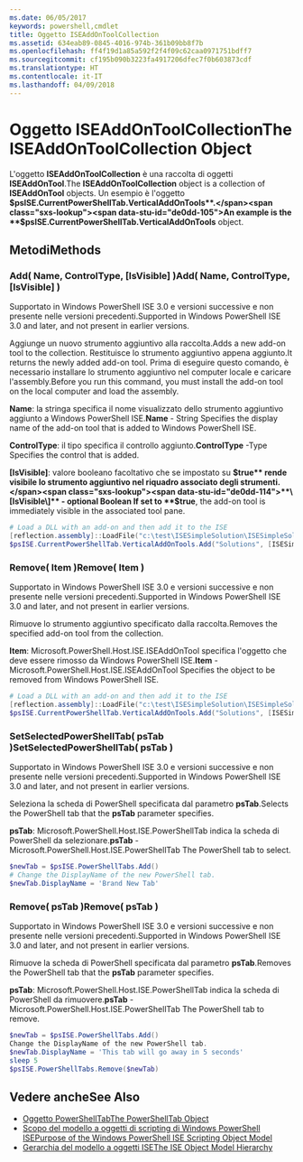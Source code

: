 ```yaml
---
ms.date: 06/05/2017
keywords: powershell,cmdlet
title: Oggetto ISEAddOnToolCollection
ms.assetid: 634eab89-0845-4016-974b-361b09bb8f7b
ms.openlocfilehash: ff4f19d1a85a592f2f4f09c62caa0971751bdff7
ms.sourcegitcommit: cf195b090b3223fa4917206dfec7f0b603873cdf
ms.translationtype: HT
ms.contentlocale: it-IT
ms.lasthandoff: 04/09/2018
---
```

# <a name="the-iseaddontoolcollection-object"></a><span data-ttu-id="de0dd-103">Oggetto ISEAddOnToolCollection</span><span class="sxs-lookup"><span data-stu-id="de0dd-103">The ISEAddOnToolCollection Object</span></span>

<span data-ttu-id="de0dd-104">L'oggetto **ISEAddOnToolCollection** è una raccolta di oggetti **ISEAddOnTool**.</span><span class="sxs-lookup"><span data-stu-id="de0dd-104">The **ISEAddOnToolCollection** object is a collection of **ISEAddOnTool** objects.</span></span> <span data-ttu-id="de0dd-105">Un esempio è l'oggetto **$psISE.CurrentPowerShellTab.VerticalAddOnTools**.</span><span class="sxs-lookup"><span data-stu-id="de0dd-105">An example is the **$psISE.CurrentPowerShellTab.VerticalAddOnTools** object.</span></span>

## <a name="methods"></a><span data-ttu-id="de0dd-106">Metodi</span><span class="sxs-lookup"><span data-stu-id="de0dd-106">Methods</span></span>

### <a name="add-name-controltype-isvisible-"></a><span data-ttu-id="de0dd-107">Add\( Name, ControlType, \[IsVisible\] \)</span><span class="sxs-lookup"><span data-stu-id="de0dd-107">Add\( Name, ControlType, \[IsVisible\] \)</span></span>

<span data-ttu-id="de0dd-108">Supportato in Windows PowerShell ISE 3.0 e versioni successive e non presente nelle versioni precedenti.</span><span class="sxs-lookup"><span data-stu-id="de0dd-108">Supported in Windows PowerShell ISE 3.0 and later, and not present in earlier versions.</span></span>

<span data-ttu-id="de0dd-109">Aggiunge un nuovo strumento aggiuntivo alla raccolta.</span><span class="sxs-lookup"><span data-stu-id="de0dd-109">Adds a new add-on tool to the collection.</span></span> <span data-ttu-id="de0dd-110">Restituisce lo strumento aggiuntivo appena aggiunto.</span><span class="sxs-lookup"><span data-stu-id="de0dd-110">It returns the newly added add-on tool.</span></span> <span data-ttu-id="de0dd-111">Prima di eseguire questo comando, è necessario installare lo strumento aggiuntivo nel computer locale e caricare l'assembly.</span><span class="sxs-lookup"><span data-stu-id="de0dd-111">Before you run this command, you must install the add-on tool on the local computer and load the assembly.</span></span>

<span data-ttu-id="de0dd-112">**Name**: la stringa specifica il nome visualizzato dello strumento aggiuntivo aggiunto a Windows PowerShell ISE.</span><span class="sxs-lookup"><span data-stu-id="de0dd-112">**Name** - String Specifies the display name of the add-on tool that is added to Windows PowerShell ISE.</span></span>

<span data-ttu-id="de0dd-113">**ControlType**: il tipo specifica il controllo aggiunto.</span><span class="sxs-lookup"><span data-stu-id="de0dd-113">**ControlType** -Type Specifies the control that is added.</span></span>

<span data-ttu-id="de0dd-114">**\[IsVisible\]**: valore booleano facoltativo che se impostato su **$true** rende visibile lo strumento aggiuntivo nel riquadro associato degli strumenti.</span><span class="sxs-lookup"><span data-stu-id="de0dd-114">**\[IsVisible\]** - optional Boolean If set to **$true**, the add-on tool is immediately visible in the associated tool pane.</span></span>

```powershell
# Load a DLL with an add-on and then add it to the ISE
[reflection.assembly]::LoadFile("c:\test\ISESimpleSolution\ISESimpleSolution.dll")
$psISE.CurrentPowerShellTab.VerticalAddOnTools.Add("Solutions", [ISESimpleSolution.Solution], $true)
```

### <a name="remove-item-"></a><span data-ttu-id="de0dd-115">Remove\( Item \)</span><span class="sxs-lookup"><span data-stu-id="de0dd-115">Remove\( Item \)</span></span>

<span data-ttu-id="de0dd-116">Supportato in Windows PowerShell ISE 3.0 e versioni successive e non presente nelle versioni precedenti.</span><span class="sxs-lookup"><span data-stu-id="de0dd-116">Supported in Windows PowerShell ISE 3.0 and later, and not present in earlier versions.</span></span>

<span data-ttu-id="de0dd-117">Rimuove lo strumento aggiuntivo specificato dalla raccolta.</span><span class="sxs-lookup"><span data-stu-id="de0dd-117">Removes the specified add-on tool from the collection.</span></span>

<span data-ttu-id="de0dd-118">**Item**: Microsoft.PowerShell.Host.ISE.ISEAddOnTool specifica l'oggetto che deve essere rimosso da Windows PowerShell ISE.</span><span class="sxs-lookup"><span data-stu-id="de0dd-118">**Item** - Microsoft.PowerShell.Host.ISE.ISEAddOnTool Specifies the object to be removed from Windows PowerShell ISE.</span></span>

```powershell
# Load a DLL with an add-on and then add it to the ISE
[reflection.assembly]::LoadFile("c:\test\ISESimpleSolution\ISESimpleSolution.dll")
$psISE.CurrentPowerShellTab.VerticalAddOnTools.Add("Solutions", [ISESimpleSolution.Solution], $true)
```

### <a name="setselectedpowershelltab-pstab-"></a><span data-ttu-id="de0dd-119">SetSelectedPowerShellTab\( psTab \)</span><span class="sxs-lookup"><span data-stu-id="de0dd-119">SetSelectedPowerShellTab\( psTab \)</span></span>

<span data-ttu-id="de0dd-120">Supportato in Windows PowerShell ISE 3.0 e versioni successive e non presente nelle versioni precedenti.</span><span class="sxs-lookup"><span data-stu-id="de0dd-120">Supported in Windows PowerShell ISE 3.0 and later, and not present in earlier versions.</span></span>

<span data-ttu-id="de0dd-121">Seleziona la scheda di PowerShell specificata dal parametro **psTab**.</span><span class="sxs-lookup"><span data-stu-id="de0dd-121">Selects the PowerShell tab that the **psTab** parameter specifies.</span></span>

<span data-ttu-id="de0dd-122">**psTab**: Microsoft.PowerShell.Host.ISE.PowerShellTab indica la scheda di PowerShell da selezionare.</span><span class="sxs-lookup"><span data-stu-id="de0dd-122">**psTab** - Microsoft.PowerShell.Host.ISE.PowerShellTab The PowerShell tab to select.</span></span>

```powershell
$newTab = $psISE.PowerShellTabs.Add()
# Change the DisplayName of the new PowerShell tab.
$newTab.DisplayName = 'Brand New Tab'
```

### <a name="remove-pstab-"></a><span data-ttu-id="de0dd-123">Remove\( psTab \)</span><span class="sxs-lookup"><span data-stu-id="de0dd-123">Remove\( psTab \)</span></span>

<span data-ttu-id="de0dd-124">Supportato in Windows PowerShell ISE 3.0 e versioni successive e non presente nelle versioni precedenti.</span><span class="sxs-lookup"><span data-stu-id="de0dd-124">Supported in Windows PowerShell ISE 3.0 and later, and not present in earlier versions.</span></span>

<span data-ttu-id="de0dd-125">Rimuove la scheda di PowerShell specificata dal parametro **psTab**.</span><span class="sxs-lookup"><span data-stu-id="de0dd-125">Removes the PowerShell tab that the **psTab** parameter specifies.</span></span>

<span data-ttu-id="de0dd-126">**psTab**: Microsoft.PowerShell.Host.ISE.PowerShellTab indica la scheda di PowerShell da rimuovere.</span><span class="sxs-lookup"><span data-stu-id="de0dd-126">**psTab** - Microsoft.PowerShell.Host.ISE.PowerShellTab The PowerShell tab to remove.</span></span>

```powershell
$newTab = $psISE.PowerShellTabs.Add()
Change the DisplayName of the new PowerShell tab.
$newTab.DisplayName = 'This tab will go away in 5 seconds'
sleep 5
$psISE.PowerShellTabs.Remove($newTab)
```

## <a name="see-also"></a><span data-ttu-id="de0dd-127">Vedere anche</span><span class="sxs-lookup"><span data-stu-id="de0dd-127">See Also</span></span>

- [<span data-ttu-id="de0dd-128">Oggetto PowerShellTab</span><span class="sxs-lookup"><span data-stu-id="de0dd-128">The PowerShellTab Object</span></span>](The-PowerShellTab-Object.md)
- [<span data-ttu-id="de0dd-129">Scopo del modello a oggetti di scripting di Windows PowerShell ISE</span><span class="sxs-lookup"><span data-stu-id="de0dd-129">Purpose of the Windows PowerShell ISE Scripting Object Model</span></span>](Purpose-of-the-Windows-PowerShell-ISE-Scripting-Object-Model.md)
- [<span data-ttu-id="de0dd-130">Gerarchia del modello a oggetti ISE</span><span class="sxs-lookup"><span data-stu-id="de0dd-130">The ISE Object Model Hierarchy</span></span>](The-ISE-Object-Model-Hierarchy.md)